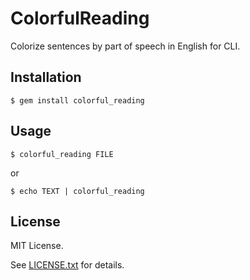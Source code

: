 # ColorfulReading

Colorize sentences by part of speech in English for CLI.

## Installation

    $ gem install colorful_reading

## Usage

    $ colorful_reading FILE

or

    $ echo TEXT | colorful_reading

## License

MIT License.

See [LICENSE.txt](https://github.com/myokoym/colorful_reading/blob/master/LICENSE.txt) for details.
